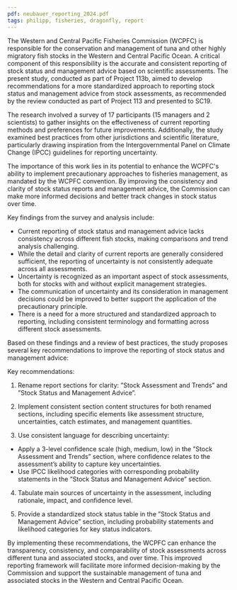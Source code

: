 ```yaml
---
pdf: neubauer_reporting_2024.pdf
tags: philipp, fisheries, dragonfly, report
---
```

The Western and Central Pacific Fisheries Commission (WCPFC) is responsible for the
conservation and management of tuna and other highly migratory fish stocks in the
Western and Central Pacific Ocean. A critical component of this responsibility is the
accurate and consistent reporting of stock status and management advice based on
scientific assessments. The present study, conducted as part of Project 113b, aimed
to develop recommendations for a more standardized approach to reporting stock
status and management advice from stock assessments, as recommended by the review
conducted as part of Project 113 and presented to SC19.


The research involved a survey of 17 participants (15 managers and 2 scientists) to gather
insights on the effectiveness of current reporting methods and preferences for future
improvements. Additionally, the study examined best practices from other jurisdictions
and scientific literature, particularly drawing inspiration from the Intergovernmental
Panel on Climate Change (IPCC) guidelines for reporting uncertainty.


The importance of this work lies in its potential to enhance the WCPFC's ability to
implement precautionary approaches to fisheries management, as mandated by the
WCPFC convention. By improving the consistency and clarity of stock status reports
and management advice, the Commission can make more informed decisions and better
track changes in stock status over time.

Key findings from the survey and analysis include:

- Current reporting of stock status and management advice lacks consistency across
different fish stocks, making comparisons and trend analysis challenging.
- While the detail and clarity of current reports are generally considered sufficient,
the reporting of uncertainty is not consistently adequate across all assessments.
- Uncertainty is recognized as an important aspect of stock assessments, both for
stocks with and without explicit management strategies.
- The communication of uncertainty and its consideration in management decisions
could be improved to better support the application of the precautionary principle.
- There is a need for a more structured and standardized approach to reporting,
including consistent terminology and formatting across different stock
assessments.



Based on these findings and a review of best practices, the study proposes several key
recommendations to improve the reporting of stock status and management advice:


Key recommendations:


1. Rename report sections for clarity: ”Stock Assessment and Trends” and ”Stock
Status and Management Advice”.

2. Implement consistent section content structures for both renamed sections,
including specific elements like assessment structure, uncertainties, catch
estimates, and management quantities.

3. Use consistent language for describing uncertainty:

  - Apply a 3-level confidence scale (high, medium, low) in the ”Stock
Assessment and Trends” section, where confidence relates to the assessment’s
ability to capture key uncertainties.
  - Use IPCC likelihood categories with corresponding probability statements in
the ”Stock Status and Management Advice” section.
    
4. Tabulate main sources of uncertainty in the assessment, including rationale,
impact, and confidence level.

5. Provide a standardized stock status table in the ”Stock Status and Management
Advice” section, including probability statements and likelihood categories for key
status indicators.

By implementing these recommendations, the WCPFC can enhance the transparency,
consistency, and comparability of stock assessments across different tuna and associated
stocks, and over time. This improved reporting framework will facilitate more informed
decision-making by the Commission and support the sustainable management of tuna
and associated stocks in the Western and Central Pacific Ocean.


